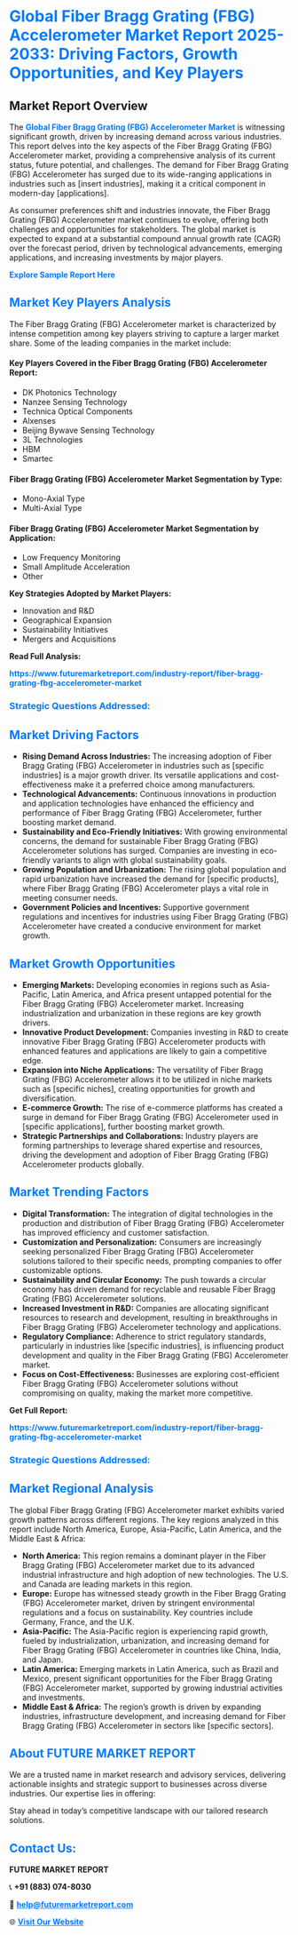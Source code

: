 <h1 style="color: #007BFF;">Global Fiber Bragg Grating (FBG) Accelerometer Market Report 2025-2033: Driving Factors, Growth Opportunities, and Key Players</h1>

<section id="overview">
<h2>Market Report Overview</h2>
<p>The <a href="https://www.futuremarketreport.com/industry-report/fiber-bragg-grating-fbg-accelerometer-market" style="color: #007BFF; text-decoration: none;"><strong>Global Fiber Bragg Grating (FBG) Accelerometer Market</strong></a> is witnessing significant growth, driven by increasing demand across various industries. This report delves into the key aspects of the Fiber Bragg Grating (FBG) Accelerometer market, providing a comprehensive analysis of its current status, future potential, and challenges. The demand for Fiber Bragg Grating (FBG) Accelerometer has surged due to its wide-ranging applications in industries such as [insert industries], making it a critical component in modern-day [applications].</p>
<p>As consumer preferences shift and industries innovate, the Fiber Bragg Grating (FBG) Accelerometer market continues to evolve, offering both challenges and opportunities for stakeholders. The global market is expected to expand at a substantial compound annual growth rate (CAGR) over the forecast period, driven by technological advancements, emerging applications, and increasing investments by major players.</p>
</section>

<section id="overview">
<p><a href="https://www.futuremarketreport.com/request-sample/reportId=115649" style="color: #007BFF; text-decoration: none;"><strong>Explore Sample Report Here</strong></a></p>
</section>

<section id="key-players">
<h2 style="color: #007BFF;">Market Key Players Analysis</h2>
<p>The Fiber Bragg Grating (FBG) Accelerometer market is characterized by intense competition among key players striving to capture a larger market share. Some of the leading companies in the market include:</p>
<h4>Key Players Covered in the Fiber Bragg Grating (FBG) Accelerometer Report:</h4>
<ul><li>DK Photonics Technology</li><li>Nanzee Sensing Technology</li><li>Technica Optical Components</li><li>Alxenses</li><li>Beijing Bywave Sensing Technology</li><li>3L Technologies</li><li>HBM</li><li>Smartec</li></ul>
<h4>Fiber Bragg Grating (FBG) Accelerometer Market Segmentation by Type:</h4>
<ul><li>Mono-Axial Type</li><li>Multi-Axial Type</li></ul>

<h4>Fiber Bragg Grating (FBG) Accelerometer Market Segmentation by Application:</h4>
<ul><li>Low Frequency Monitoring</li><li>Small Amplitude Acceleration</li><li>Other</li></ul>
<p><strong>Key Strategies Adopted by Market Players:</strong></p>
<ul>
<li>Innovation and R&D</li>
<li>Geographical Expansion</li>
<li>Sustainability Initiatives</li>
<li>Mergers and Acquisitions</li>
</ul>
</section>

<section>
<p><strong>Read Full Analysis: </strong></p><a href="https://www.futuremarketreport.com/industry-report/fiber-bragg-grating-fbg-accelerometer-market" style="color: #007BFF; text-decoration: none;"><strong>https://www.futuremarketreport.com/industry-report/fiber-bragg-grating-fbg-accelerometer-market</strong></a>
<h3 style="color: #007BFF;">Strategic Questions Addressed:</h3>
</section>

<section id="driving-factors">
<h2 style="color: #007BFF;">Market Driving Factors</h2>
<ul>
<li><strong>Rising Demand Across Industries:</strong> The increasing adoption of Fiber Bragg Grating (FBG) Accelerometer in industries such as [specific industries] is a major growth driver. Its versatile applications and cost-effectiveness make it a preferred choice among manufacturers.</li>
<li><strong>Technological Advancements:</strong> Continuous innovations in production and application technologies have enhanced the efficiency and performance of Fiber Bragg Grating (FBG) Accelerometer, further boosting market demand.</li>
<li><strong>Sustainability and Eco-Friendly Initiatives:</strong> With growing environmental concerns, the demand for sustainable Fiber Bragg Grating (FBG) Accelerometer solutions has surged. Companies are investing in eco-friendly variants to align with global sustainability goals.</li>
<li><strong>Growing Population and Urbanization:</strong> The rising global population and rapid urbanization have increased the demand for [specific products], where Fiber Bragg Grating (FBG) Accelerometer plays a vital role in meeting consumer needs.</li>
<li><strong>Government Policies and Incentives:</strong> Supportive government regulations and incentives for industries using Fiber Bragg Grating (FBG) Accelerometer have created a conducive environment for market growth.</li>
</ul>
</section>

<section id="growth-opportunities">
<h2 style="color: #007BFF;">Market Growth Opportunities</h2>
<ul>
<li><strong>Emerging Markets:</strong> Developing economies in regions such as Asia-Pacific, Latin America, and Africa present untapped potential for the Fiber Bragg Grating (FBG) Accelerometer market. Increasing industrialization and urbanization in these regions are key growth drivers.</li>
<li><strong>Innovative Product Development:</strong> Companies investing in R&D to create innovative Fiber Bragg Grating (FBG) Accelerometer products with enhanced features and applications are likely to gain a competitive edge.</li>
<li><strong>Expansion into Niche Applications:</strong> The versatility of Fiber Bragg Grating (FBG) Accelerometer allows it to be utilized in niche markets such as [specific niches], creating opportunities for growth and diversification.</li>
<li><strong>E-commerce Growth:</strong> The rise of e-commerce platforms has created a surge in demand for Fiber Bragg Grating (FBG) Accelerometer used in [specific applications], further boosting market growth.</li>
<li><strong>Strategic Partnerships and Collaborations:</strong> Industry players are forming partnerships to leverage shared expertise and resources, driving the development and adoption of Fiber Bragg Grating (FBG) Accelerometer products globally.</li>
</ul>
</section>

<section id="trending-factors">
<h2 style="color: #007BFF;">Market Trending Factors</h2>
<ul>
<li><strong>Digital Transformation:</strong> The integration of digital technologies in the production and distribution of Fiber Bragg Grating (FBG) Accelerometer has improved efficiency and customer satisfaction.</li>
<li><strong>Customization and Personalization:</strong> Consumers are increasingly seeking personalized Fiber Bragg Grating (FBG) Accelerometer solutions tailored to their specific needs, prompting companies to offer customizable options.</li>
<li><strong>Sustainability and Circular Economy:</strong> The push towards a circular economy has driven demand for recyclable and reusable Fiber Bragg Grating (FBG) Accelerometer solutions.</li>
<li><strong>Increased Investment in R&D:</strong> Companies are allocating significant resources to research and development, resulting in breakthroughs in Fiber Bragg Grating (FBG) Accelerometer technology and applications.</li>
<li><strong>Regulatory Compliance:</strong> Adherence to strict regulatory standards, particularly in industries like [specific industries], is influencing product development and quality in the Fiber Bragg Grating (FBG) Accelerometer market.</li>
<li><strong>Focus on Cost-Effectiveness:</strong> Businesses are exploring cost-efficient Fiber Bragg Grating (FBG) Accelerometer solutions without compromising on quality, making the market more competitive.</li>
</ul>
</section>

<section>
<p><strong>Get Full Report: </strong></p><a href="https://www.futuremarketreport.com/industry-report/fiber-bragg-grating-fbg-accelerometer-market" style="color: #007BFF; text-decoration: none;"><strong>https://www.futuremarketreport.com/industry-report/fiber-bragg-grating-fbg-accelerometer-market</strong></a>
<h3 style="color: #007BFF;">Strategic Questions Addressed:</h3>
</section>


<section id="regional-analysis">
<h2 style="color: #007BFF;">Market Regional Analysis</h2>
<p>The global Fiber Bragg Grating (FBG) Accelerometer market exhibits varied growth patterns across different regions. The key regions analyzed in this report include North America, Europe, Asia-Pacific, Latin America, and the Middle East & Africa:</p>
<ul>
<li><strong>North America:</strong> This region remains a dominant player in the Fiber Bragg Grating (FBG) Accelerometer market due to its advanced industrial infrastructure and high adoption of new technologies. The U.S. and Canada are leading markets in this region.</li>
<li><strong>Europe:</strong> Europe has witnessed steady growth in the Fiber Bragg Grating (FBG) Accelerometer market, driven by stringent environmental regulations and a focus on sustainability. Key countries include Germany, France, and the U.K.</li>
<li><strong>Asia-Pacific:</strong> The Asia-Pacific region is experiencing rapid growth, fueled by industrialization, urbanization, and increasing demand for Fiber Bragg Grating (FBG) Accelerometer in countries like China, India, and Japan.</li>
<li><strong>Latin America:</strong> Emerging markets in Latin America, such as Brazil and Mexico, present significant opportunities for the Fiber Bragg Grating (FBG) Accelerometer market, supported by growing industrial activities and investments.</li>
<li><strong>Middle East & Africa:</strong> The region’s growth is driven by expanding industries, infrastructure development, and increasing demand for Fiber Bragg Grating (FBG) Accelerometer in sectors like [specific sectors].</li>
</ul>
</section>

<footer>
<h2 style="color: #007BFF;">About FUTURE MARKET REPORT</h2>
<p>We are a trusted name in market research and advisory services, delivering actionable insights and strategic support to businesses across diverse industries. Our expertise lies in offering:</p>

<p>Stay ahead in today’s competitive landscape with our tailored research solutions.</p>

<h2 style="color: #007BFF;">Contact Us:</h2>
<p><strong>FUTURE MARKET REPORT</strong></p>
<p>📞 <strong>+91 (883) 074-8030</strong></p>
<p>📧 <strong><a href="mailto:help@futuremarketreport.com" style="color: #007BFF;">help@futuremarketreport.com</a></strong></p>
<p>🌐 <strong><a href="https://www.futuremarketreport.com/" style="color: #007BFF;">Visit Our Website</a></strong></p>
</footer>